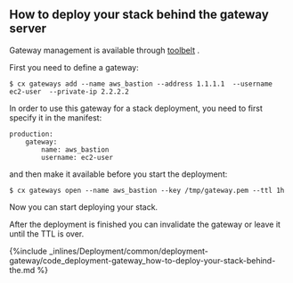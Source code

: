 <!-- usedin: [ _legacy_docker/deployment] -- post: -->


## How to deploy your stack behind the gateway server

Gateway management is available through [toolbelt](/toolbelt/toolbelt-gateway-management) .

First you need to define a gateway:



```
$ cx gateways add --name aws_bastion --address 1.1.1.1  --username ec2-user  --private-ip 2.2.2.2
```



In order to use this gateway for a stack deployment, you need to first specify it in the manifest:



```
production:
   	gateway:
   	    name: aws_bastion
   	    username: ec2-user
```



and then make it available before you start the deployment:



```
$ cx gateways open --name aws_bastion --key /tmp/gateway.pem --ttl 1h
```



Now you can start deploying your stack.

After the deployment is finished you can invalidate the gateway or leave it until the TTL is over.



{%include _inlines/Deployment/common/deployment-gateway/code_deployment-gateway_how-to-deploy-your-stack-behind-the.md %}




